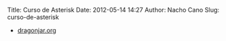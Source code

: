 Title: Curso de Asterisk
Date: 2012-05-14 14:27
Author: Nacho Cano
Slug: curso-de-asterisk

- [dragonjar.org][]

  [dragonjar.org]: http://www.dragonjar.org/curso-de-asterisk.xhtml
    "Curso de Asterisk"
